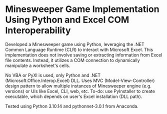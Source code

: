 # Minesweeper Game Implementation Using Python and Excel COM Interoperability

Developed a Minesweeper game using Python, leveraging the .NET Common Language Runtime (CLR) to interact with Microsoft Excel. This implementation does not involve saving or extracting information from Excel file contents. Instead, it utilizes a COM connection to dynamically manipulate a worksheet's cells.

No VBA or PyXl is used, only Python and .NET (Microsoft.Office.Interop.Excel) DLL. 
Uses MVC (Model-View-Controller) design pattern to allow multiple instances of Minesweeper engine (e.g. versions) or UIs like Excel, CLI, web, etc.
To-do: use PyInstaller to create executable, which depends on user's Excel installation (DLL path).

Tested using Python 3.10.14 and pythonnet-3.0.1 from Anaconda.

